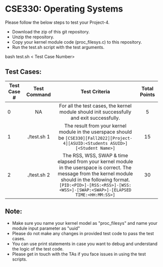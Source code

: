 # CSE330: Operating Systems 

Please follow the below steps to test your Project-4. 

- Download the zip of this git repository.
- Unzip the repository.
- Copy your kernel module code (proc_filesys.c) to this repository.
- Run the test.sh script with the test arguments. 

bash test.sh < Test Case Number> 

## Test Cases:

| Test Case #   | Test Command  | Test Criteria  | Total Points |
| ------------- |:-------------:| :-----:|:-----:|
| 0 | NA | For all the test cases, the kernel module should init successfully and exit successfully.| 5 |
| 1 | ./test.sh 1 | The result from your kernel module in the userspace should be ```[CSE330][Fall2022][Project-4][ASUID:<Students ASUID>][<Student Name>]``` | 15 |
| 2 | ./test.sh 2 | The RSS, WSS, SWAP & time elapsed from your kernel module in the userspace is correct. The message from the kernel module should in the following format. ```[PID:<PID>]-[RSS:<RSS>]-[WSS:<WSS>]-[SWAP:<SWAP>]-[ELAPSED TIME:<HH:MM:SS>]``` | 30 |

## Note: 
- Make sure you name your kernel model as "proc_filesys" and name your module input parameter as "uuid"
- Please do not make any changes in provided test code to pass the test cases.
- You can use print statements in case you want to debug and understand the logic of the test code.
- Please get in touch with the TAs if you face issues in using the test scripts.
